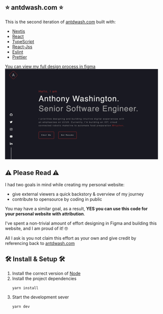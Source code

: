 ## ⭐️ antdwash.com ⭐️

This is the second iteration of [antdwash.com](https://antdwash.com/) built with:
- [Nextjs](https://nextjs.org/)
- [React](https://reactjs.org/)
- [TypeScript](https://www.typescriptlang.org/)
- [React-Jss](https://cssinjs.org/react-jss)
- [Eslint](https://eslint.org/)
- [Prettier](https://prettier.io/)


[You can view my full design process in figma](https://www.figma.com/file/YRxOcvw7ocvoVhu1zcmPy0/antdwash.com?node-id=0%3A1)
![site-demo](public/site-demo.jpg)

## ⚠️ Please Read ⚠️
I had two goals in mind while creating my personal website:
- give external viewers a quick backstory & overview of my journey
- contribute to opensource by coding in public

You may have a similar goal, as a result, **YES you can use this code for your personal website with attribution**.

I've spent a non-trivial amount of effort designing in Figma and building this website, and I am proud of it! 🤓

All I ask is you not claim this effort as your own and give credit by referencing back to [antdwash.com](https://antdwash.com/)

## 🛠 Install & Setup 🛠

1. Install the correct version of [Node](https://nodejs.org/en/download/)
2. Install the project dependencies
   ```
   yarn install
   ```
3. Start the development sever 
    ```
    yarn dev
    ```

